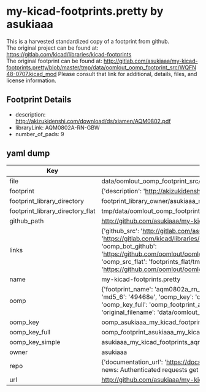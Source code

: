 # my-kicad-footprints.pretty by asukiaaa  
This is a harvested standardized copy of a footprint from github.  
The original project can be found at:  
https://gitlab.com/kicad/libraries/kicad-footprints  
The original footprint can be found at:
http://gitlab.com/asukiaaa/my-kicad-footprints.pretty/blob/master/tmp/data/oomlout_oomp_footprint_src/WQFN48-0707.kicad_mod
Please consult that link for additional, details, files, and license information.  
## Footprint Details
* description: http://akizukidenshi.com/download/ds/xiamen/AQM0802.pdf  
* libraryLink: AQM0802A-RN-GBW  
* number_of_pads: 9  
## yaml dump  
| Key | Value |  
| --- | --- |  
| file | data/oomlout_oomp_footprint_src/my-kicad-footprints.pretty/AQM0802A-RN-GBW.kicad_mod |  
| footprint | {'description': 'http://akizukidenshi.com/download/ds/xiamen/AQM0802.pdf', 'libraryLink': 'AQM0802A-RN-GBW', 'number_of_pads': 9} |  
| footprint_library_directory | footprint_library_owner/asukiaaa_my-kicad-footprints.pretty |  
| footprint_library_directory_flat | tmp/data/oomlout_oomp_footprint_src/footprints_flat/asukiaaa_my_kicad_footprints_aqm0802a_rn_gbw/working |  
| github_path | http://github.com/asukiaaa/my-kicad-footprints.pretty/blob/master/tmp/data/oomlout_oomp_footprint_src/AQM0802A-RN-GBW.kicad_mod |  
| links | {'github_src': 'http://gitlab.com/asukiaaa/my-kicad-footprints.pretty/blob/master/tmp/data/oomlout_oomp_footprint_src/WQFN48-0707.kicad_mod', 'github_src_repo': 'https://gitlab.com/kicad/libraries/kicad-footprints', 'oomp_bot': 'tmp/data/oomlout_oomp_footprint_src/footprints/asukiaaa_my_kicad_footprints_aqm0802a_rn_gbw/working', 'oomp_bot_github': 'https://github.com/oomlout/oomlout_oomp_footprint_bot/tree/main/tmp/data/oomlout_oomp_footprint_src/footprints/asukiaaa_my_kicad_footprints_aqm0802a_rn_gbw/working', 'oomp_src_flat': 'footprints_flat/tmp/data/oomlout_oomp_footprint_src/footprints_flat/asukiaaa_my_kicad_footprints_aqm0802a_rn_gbw/working', 'oomp_src_flat_github': 'https://github.com/oomlout/oomlout_oomp_footprint_src/tree/main/tmp/data/oomlout_oomp_footprint_src/footprints_flat/asukiaaa_my_kicad_footprints_aqm0802a_rn_gbw/working'} |  
| name | my-kicad-footprints.pretty |  
| oomp | {'footprint_name': 'aqm0802a_rn_gbw', 'library_name': 'my_kicad_footprints', 'md5': '49468e98b5c48b3dbaddf8cb8a0cec2e', 'md5_10': '49468e98b5', 'md5_5': '49468', 'md5_6': '49468e', 'oomp_key': 'oomp_asukiaaa_my_kicad_footprints_aqm0802a_rn_gbw', 'oomp_key_extra': 'oomp_footprint_asukiaaa_my_kicad_footprints_aqm0802a_rn_gbw', 'oomp_key_full': 'oomp_footprint_asukiaaa_my_kicad_footprints_aqm0802a_rn_gbw_49468e', 'oomp_key_simple': 'asukiaaa_my_kicad_footprints_aqm0802a_rn_gbw', 'original_filename': 'data/oomlout_oomp_footprint_src/my-kicad-footprints.pretty/AQM0802A-RN-GBW.kicad_mod', 'owner_name': 'asukiaaa'} |  
| oomp_key | oomp_asukiaaa_my_kicad_footprints_aqm0802a_rn_gbw |  
| oomp_key_full | oomp_footprint_asukiaaa_my_kicad_footprints_aqm0802a_rn_gbw |  
| oomp_key_simple | asukiaaa_my_kicad_footprints_aqm0802a_rn_gbw |  
| owner | asukiaaa |  
| repo | {'documentation_url': 'https://docs.github.com/rest/overview/resources-in-the-rest-api#rate-limiting', 'message': "API rate limit exceeded for 84.66.142.224. (But here's the good news: Authenticated requests get a higher rate limit. Check out the documentation for more details.)"} |  
| url | http://github.com/asukiaaa/my-kicad-footprints.pretty |  

